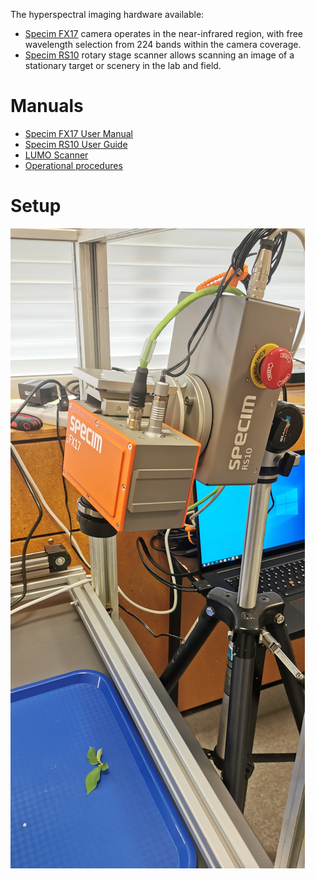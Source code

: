 The hyperspectral imaging hardware available:

* [Specim FX17](https://www.specim.com/products/specim-fx17/) camera operates 
  in the near-infrared region, with free wavelength selection from 224 bands 
  within the camera coverage.
* [Specim RS10](https://www.specim.com/products/rs10-rotary-stage/) rotary 
  stage scanner allows scanning an image of a stationary target or scenery 
  in the lab and field.


# Manuals

* [Specim FX17 User Manual](img/fx17-user-manual.pdf)
* [Specim RS10 User Guide](img/rotating-stage-10-user-guide-v1.0.pdf)
* [LUMO Scanner](img/lumo_scanner.pdf)
* [Operational procedures](files/Operational%20Procedures%20for%20HSI.docx)


# Setup

![Hyperspectral camera setup](img/hsi_setup.jpg)

